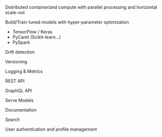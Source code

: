 Distributed containerized compute with parallel processing and horizontal scale-out

Build/Train tuned models with hyper-parameter optimization
  - TensorFlow / Keras
  - PyCaret (Scikit-learn...)
  - PySpark

Drift detection

Versioning

Logging & Metrics

REST API

GraphQL API

Serve Models

Documentation

Search

User authentication and profile management


